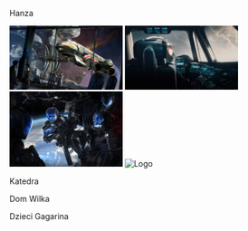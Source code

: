 Hanza

<img src="images/hansa.jpg" alt="Logo" width="200">

<img src="images/pilot.jpg" alt="Logo" width="200">

<img src="images/vet.jpg" alt="Logo" width="200">

<img src="images/cybrog.jpg" alt="Logo" width="200">

Katedra

Dom Wilka

Dzieci Gagarina
